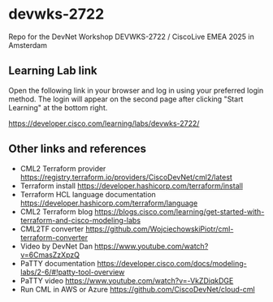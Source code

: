 # devwks-2722

Repo for the DevNet Workshop DEVWKS-2722 / CiscoLive EMEA 2025 in Amsterdam

## Learning Lab link

Open the following link in your browser and log in using your preferred login
method.  The login will appear on the second page after clicking "Start
Learning" at the bottom right.

<https://developer.cisco.com/learning/labs/devwks-2722/>

## Other links and references

- CML2 Terraform provider <https://registry.terraform.io/providers/CiscoDevNet/cml2/latest>
- Terraform install <https://developer.hashicorp.com/terraform/install>
- Terraform HCL language documentation <https://developer.hashicorp.com/terraform/language>
- CML2 Terraform blog <https://blogs.cisco.com/learning/get-started-with-terraform-and-cisco-modeling-labs>
- CML2TF converter <https://github.com/WojciechowskiPiotr/cml-terraform-converter>
- Video by DevNet Dan <https://www.youtube.com/watch?v=6CmasZzXpzQ>
- PaTTY documentation <https://developer.cisco.com/docs/modeling-labs/2-6/#!patty-tool-overview>
- PaTTY video <https://www.youtube.com/watch?v=-VkZDiqkDGE>
- Run CML in AWS or Azure <https://github.com/CiscoDevNet/cloud-cml>
